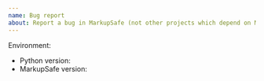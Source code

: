```yaml
---
name: Bug report
about: Report a bug in MarkupSafe (not other projects which depend on MarkupSafe)
---
```


<!--
This issue tracker is a tool to address bugs in Markupsafe itself.
Please use Pallets Discord or Stack Overflow for questions about your
own code.

Replace this comment with a clear outline of what the bug is.
-->

<!--
Describe how to replicate the bug.

Include a minimal reproducible example that demonstrates the bug.
Include the full traceback if there was an exception.
-->

<!--
Describe the expected behavior that should have happened but didn't.
-->

Environment:

- Python version:
- MarkupSafe version:

